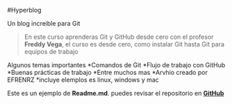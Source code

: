 #Hyperblog

Un blog increible para Git
>En este curso aprenderas Git y GitHub desde cero con el profesor **Freddy Vega**, el curso es desde cero, como instalar Git hasta Git para equipos de trabajo 

Algunos temas importantes
*Comandos de Git
*Flujo de trabajo con GitHub
*Buenas prácticas de trabajo 
*Entre muchos mas
*Arvhio creado por EFRENRZ
*incluye elemplos es linux, windows y mac

Este es un ejemplo de **Readme.md**. puedes revisar el repositorio en [**GitHub**](https://github.com/efrenrz/hyperblog)
